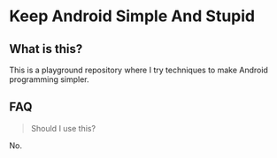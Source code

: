 # Keep Android Simple And Stupid

## What is this?

This is a playground repository where I try techniques to make Android programming simpler.

## FAQ

> Should I use this?

No.